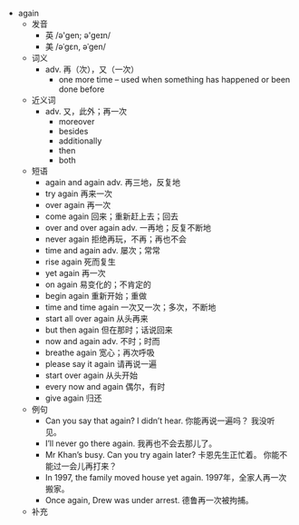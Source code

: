 - again
  - 发音
    - 英 /ə'gen; ə'geɪn/
    - 美 /əˈɡɛn, əˈɡen/
  - 词义
    - adv. 再（次），又（一次）
      - one more time – used when something has happened or been done before
  - 近义词
    - adv. 又，此外；再一次
      - moreover
      - besides
      - additionally
      - then
      - both
  - 短语
    - again and again adv. 再三地，反复地
    - try again 再来一次
    - over again 再一次
    - come again 回来；重新赶上去；回去
    - over and over again adv. 一再地；反复不断地
    - never again 拒绝再玩，不再；再也不会
    - time and again adv. 屡次；常常
    - rise again 死而复生
    - yet again 再一次
    - on again 易变化的；不肯定的
    - begin again 重新开始；重做
    - time and time again 一次又一次；多次，不断地
    - start all over again 从头再来
    - but then again 但在那时；话说回来
    - now and again adv. 不时；时而
    - breathe again 宽心；再次呼吸
    - please say it again 请再说一遍
    - start over again 从头开始
    - every now and again 偶尔，有时
    - give again 归还
  - 例句
    - Can you say that again? I didn’t hear. 你能再说一遍吗？ 我没听见。
    - I’ll never go there again. 我再也不会去那儿了。
    - Mr Khan’s busy. Can you try again later? 卡恩先生正忙着。 你能不能过一会儿再打来？
    - In 1997, the family moved house yet again. 1997年，全家人再一次搬家。
    - Once again, Drew was under arrest. 德鲁再一次被拘捕。
  - 补充